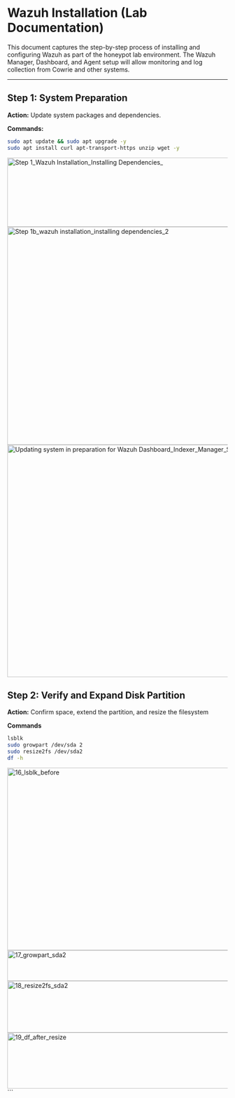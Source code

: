 # Wazuh Installation (Lab Documentation)

This document captures the step-by-step process of installing and configuring Wazuh as part of the honeypot lab environment. The Wazuh Manager, Dashboard, and Agent setup will allow monitoring and log collection from Cowrie and other systems.

---

## Step 1: System Preparation
**Action:** Update system packages and dependencies.  

**Commands:**
```bash
sudo apt update && sudo apt upgrade -y
sudo apt install curl apt-transport-https unzip wget -y
```
<img width="818" height="158" alt="Step 1_Wazuh Installation_Installing Dependencies_" src="https://github.com/user-attachments/assets/b31dda1e-7ce0-4a6c-8283-784d93b082c1" />

<img width="846" height="498" alt="Step 1b_wazuh installation_installing dependencies_2" src="https://github.com/user-attachments/assets/010a7952-54e4-48bb-a543-9ce01b286aa3" />

<img width="812" height="531" alt="Updating system in preparation for Wazuh Dashboard_Indexer_Manager_Step 1 " src="https://github.com/user-attachments/assets/300abc17-c3ba-4acf-8e91-51071044889a" />


## Step 2: Verify and Expand Disk Partition 
**Action:** Confirm space, extend the partition, and resize the filesystem 

**Commands** 

```bash
lsblk
sudo growpart /dev/sda 2
sudo resize2fs /dev/sda2
df -h
```
<img width="741" height="417" alt="16_lsblk_before" src="https://github.com/user-attachments/assets/233ae94d-2509-41a0-a2e9-3908c6fc7349" />

<img width="822" height="70" alt="17_growpart_sda2" src="https://github.com/user-attachments/assets/04c76ece-ebd9-4bad-bef3-9c678b38d2fe" />

<img width="687" height="118" alt="18_resize2fs_sda2" src="https://github.com/user-attachments/assets/cf127f71-9d39-4a04-9e9b-7200772d9afc" />

<img width="536" height="128" alt="19_df_after_resize" src="https://github.com/user-attachments/assets/9326df32-8479-4ff3-bc24-c1e98fdd2116" />
```














